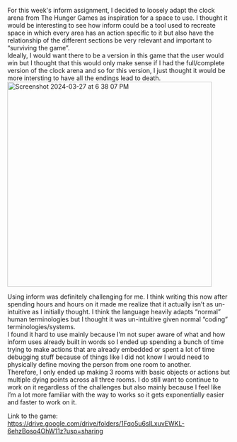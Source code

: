 
For this week's inform assignment, I decided to loosely adapt the clock arena from The Hunger Games as inspiration for a space to use. I thought it would be interesting to see how inform could be a tool used to recreate space in which every area has an action specific to it but also have the relationship of the different sections be very relevant and important to “surviving the game”. </br> 
Ideally, I would want there to be a version in this game that the user would win but I thought that this would only make sense if I had the full/complete version of the clock arena and so for this version, I just thought it would be more intersting to have all the endings lead to death.</br>
<img width="462" alt="Screenshot 2024-03-27 at 6 38 07 PM" src="https://github.com/LiyanIbrahim/Computational-Approaches-to-Narrative/assets/51895025/28b37b7b-2f27-465b-b5a7-8bd7c1ce5fba">

Using inform was definitely challenging for me. I think writing this now after spending hours and hours on it made me realize that it actually isn’t as un-intuitive as I initially thought. I think the language heavily adapts “normal” human terminologies but I thought it was un-intuitive given normal “coding” terminologies/systems. </br>
I found it hard to use mainly because I’m not super aware of what and how inform uses already built in words so I ended up spending a bunch of time trying to make actions that are already embedded or spent a lot of time debugging stuff because of things like I did not know I would need to physically define moving the person from one room to another. </br>
Therefore, I only ended up making 3 rooms with basic objects or actions but multiple dying points across all three rooms. I do still want to continue to work on it regardless of the challenges but also mainly because I feel like I’m a lot more familiar with the way to works so it gets exponentially easier and faster to work on it. 
</br>

Link to the game: https://drive.google.com/drive/folders/1Fqo5u6sILxuvEWKL-6ehzBoso4OhW11z?usp=sharing
